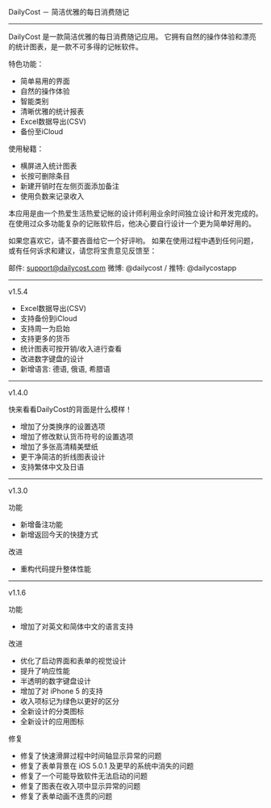 DailyCost － 简洁优雅的每日消费随记

--------------------------------------------------------------------------------

DailyCost 是一款简洁优雅的每日消费随记应用。
它拥有自然的操作体验和漂亮的统计图表，是一款不可多得的记帐软件。

特色功能：
- 简单易用的界面
- 自然的操作体验
- 智能类别
- 清晰优雅的统计报表
- Excel数据导出(CSV)
- 备份至iCloud

使用秘籍：
- 横屏进入统计图表
- 长按可删除条目
- 新建开销时在左侧页面添加备注
- 使用负数来记录收入

本应用是由一个热爱生活热爱记帐的设计师利用业余时间独立设计和开发完成的。
在使用过众多功能复杂的记账软件后，他决心要自行设计一个更为简单好用的。

如果您喜欢它，请不要吝啬给它一个好评哟。
如果在使用过程中遇到任何问题，或有任何诉求和建议，请您将宝贵意见反馈至：

邮件: support@dailycost.com
微博: @dailycost / 推特: @dailycostapp

--------------------------------------------------------------------------------

v1.5.4

- Excel数据导出(CSV)
- 支持备份到iCloud
- 支持周一为启始
- 支持更多的货币
- 统计图表可按开销/收入进行查看
- 改进数字键盘的设计
- 新增语言: 德语, 俄语, 希腊语

--------------------------------------------------------------------------------

v1.4.0

快来看看DailyCost的背面是什么模样！
- 增加了分类换序的设置选项
- 增加了修改默认货币符号的设置选项
- 增加了多张高清精美壁纸
- 更干净简洁的折线图表设计
- 支持繁体中文及日语

--------------------------------------------------------------------------------

v1.3.0

功能
- 新增备注功能
- 新增返回今天的快捷方式

改进
- 重构代码提升整体性能

--------------------------------------------------------------------------------

v1.1.6

功能
- 增加了对英文和简体中文的语言支持

改进
- 优化了启动界面和表单的视觉设计
- 提升了响应性能
- 半透明的数字键盘设计
- 增加了对 iPhone 5 的支持
- 收入项标记为绿色以更好的区分
- 全新设计的分类图标
- 全新设计的应用图标

修复
- 修复了快速滑屏过程中时间轴显示异常的问题
- 修复了表单背景在 iOS 5.0.1 及更早的系统中消失的问题
- 修复了一个可能导致软件无法启动的问题
- 修复了图表在收入项中显示异常的问题
- 修复了表单动画不连贯的问题
